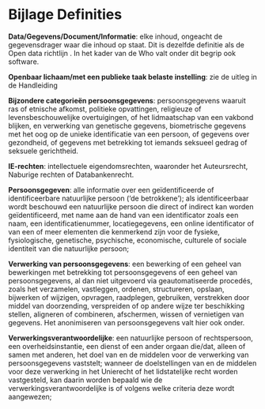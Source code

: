 # Bijlage Definities

**Data/Gegevens/Document/Informatie**: elke inhoud, ongeacht de gegevensdrager waar die inhoud op staat. Dit is dezelfde definitie als de Open data richtlijn . In het kader van de Who valt onder dit begrip ook software.

**Openbaar lichaam/met een publieke taak belaste instelling**: zie de uitleg in de Handleiding 

**Bijzondere categorieën persoonsgegevens**: persoonsgegevens waaruit ras of etnische afkomst, politieke opvattingen, religieuze of levensbeschouwelijke overtuigingen, of het lidmaatschap van een vakbond blijken, en verwerking van genetische gegevens, biometrische gegevens met het oog op de unieke identificatie van een persoon, of gegevens over gezondheid, of gegevens met betrekking tot iemands seksueel gedrag of seksuele gerichtheid. 

**IE-rechten**: intellectuele eigendomsrechten, waaronder het Auteursrecht, Naburige rechten of Databankenrecht.

**Persoonsgegeven**: alle informatie over een geïdentificeerde of identificeerbare natuurlijke persoon (‘de betrokkene’); als identificeerbaar wordt beschouwd een natuurlijke persoon die direct of indirect kan worden geïdentificeerd, met name aan de hand van een identificator zoals een naam, een identificatienummer, locatiegegevens, een online identificator of van een of meer elementen die kenmerkend zijn voor de fysieke, fysiologische, genetische, psychische, economische, culturele of sociale identiteit van die natuurlijke persoon;

**Verwerking van persoonsgegevens**: een bewerking of een geheel van bewerkingen met betrekking tot persoonsgegevens of een geheel van persoonsgegevens, al dan niet uitgevoerd via geautomatiseerde procedés, zoals het verzamelen, vastleggen, ordenen, structureren, opslaan, bijwerken of wijzigen, opvragen, raadplegen, gebruiken, verstrekken door middel van doorzending, verspreiden of op andere wijze ter beschikking stellen, aligneren of combineren, afschermen, wissen of vernietigen van gegevens. Het anonimiseren van persoonsgegevens valt hier ook onder.

**Verwerkingsverantwoordelijke**: een natuurlijke persoon of rechtspersoon, een overheidsinstantie, een dienst of een ander orgaan die/dat, alleen of samen met anderen, het doel van en de middelen voor de verwerking van persoonsgegevens vaststelt; wanneer de doelstellingen van en de middelen voor deze verwerking in het Unierecht of het lidstatelijke recht worden vastgesteld, kan daarin worden bepaald wie de verwerkingsverantwoordelijke is of volgens welke criteria deze wordt aangewezen;
